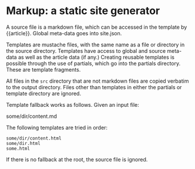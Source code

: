 Markup: a static site generator
===============================
A source file is a markdown file, which can be accessed in the template by {{article}}. Global meta-data goes into site.json.

Templates are mustache files, with the same name as a file or directory in the source directory. Templates have access to global and source meta-data as well as the article data (if any.) Creating reusable templates is possible through the use of partials, which go into the partials directory. These are template fragments.

All files in the `src` directory that are not markdown files are copied verbatim to the output directory. Files other than templates in either the partials or template directory are ignored.

Template fallback works as follows. Given an input file:

   some/dir/content.md

The following templates are tried in order:

    some/dir/content.html
    some/dir.html
    some.html

If there is no fallback at the root, the source file is ignored.
